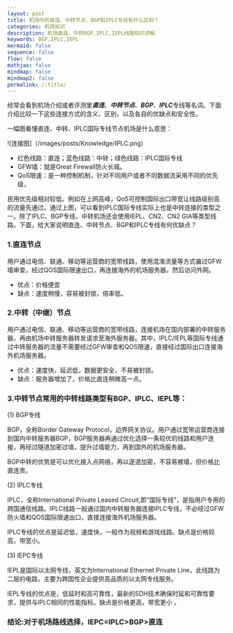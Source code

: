 ```yaml
---
layout: post
title: 机场中的直连、中转节点、BGP和IPLC专线有什么区别？
categories: 机场知识
description: 机场直连，中转BGP,IPLC,IEPL线路知识讲解
keywords: BGP,IPLC,IEPL
mermaid: false
sequence: false
flow: false
mathjax: false
mindmap: false
mindmap2: false
permalink: /:title/
---
```

经常会看到机场介绍或者评测里***直连***、***中转节点***、***BGP***、***IPLC***专线等名词。下面介绍比较一下这些连接方式的含义、区别，以及各自的优缺点和安全性。

一幅图看懂直连、中转、IPLC国际专线节点机场是什么意思：

![连接图]（/images/posts/Knowledge/IPLC.png）

* 红色线路：直连；蓝色线路：中转；绿色线路：IPLC国际专线
* GFW墙：就是Great Firewall防火长城。
* QoS限速：是一种控制机制，针对不同用户或者不同数据流采用不同的优先级，

民用优先级相对较低。例如在上网高峰，QoS可控制国际出口带宽让线路级别高的流量先通过。通过上图，可以看到IPLC国际专线实际上也是中转连接的类型之一。除了IPLC、BGP专线，中转机场还会使用IEPL、CN2、CN2 GIA等类型线路。下面，给大家说明直连、中转节点、BGP和IPLC专线有何优缺点？

### 1.直连节点

用户通过电信、联通、移动等运营商的宽带线路，使用混淆流量等方式骗过GFW墙审查，经过QOS国际限速出口，再连接海外的机场服务器，然后访问外网。

* 优点：价格便宜
* 缺点：速度稍慢，容易被封锁，倍率低。

### 2.中转（中继）节点

用户通过电信、联通、移动等运营商的宽带线路，连接机场在国内部署的中转服务器，再由机场中转服务器转发请求至海外服务器。其中，IPLC/IEPL等国际专线通过中转服务器的流量不需要经过GFW审查和QOS限速，直接经过国际出口连接海外机场服务器。

* 优点：速度快，延迟低，数据更安全，不易被封锁。
* 缺点：服务器增加了，价格比直连稍微高一点。

### 3.中转节点常用的中转线路类型有BGP、IPLC、IEPL等：

(1) BGP专线

BGP，全称Border Gateway Protocol，边界网关协议。用户通过宽带运营商连接到国内中转服务器BGP，BGP服务器再通过优化选择一条较优的线路和用户连接，再经过隧道加密过墙，提升过墙能力，再到国外的机场服务器。

BGP中转的优势是可以优化接入点网络，再以遂道加密，不容易被墙，但价格比直连贵。

(2) IPLC专线

IPLC，全称International Private Leased Circuit,即“国际专线”，是指用户专用的跨国通信线路。IPLC线路一般通过国内中转服务器连接IPLC专线，不必经过GFW防火墙和QOS国际限速出口，直接连接海外机场服务器。

IPLC专线的优点是延迟低，速度快，一般作为视频和游戏线路。缺点是价格较高，带宽小。

(3) IEPC专线

IEPL是国际以太网专线，英文为International Ethernet Private Line，此线路为二层的电路，主要为跨国性企业提供高品质的以太网专线服务。

IEPL专线的优点是，低延时和高可靠性，最新的SDH技术确保时延和可靠性要求，提供与IPLC相同的性能指标。缺点是价格更高，带宽更小 。

### 结论:对于机场路线选择，IEPC=IPLC>BGP>直连

